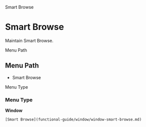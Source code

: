 
Smart Browse
# Smart Browse


Maintain Smart Browse.

Menu Path
## Menu Path



- Smart Browse

Menu Type
### Menu Type

**Window**


```
[Smart Browse](functional-guide/window/window-smart-browse.md)
```